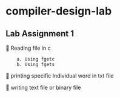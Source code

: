 # compiler-design-lab
## Lab Assignment 1
   :white_square_button: Reading file in c
       
        a. Using fgetc
        b. Using fgets

   :white_square_button: printing specific Individual word in txt file
   
   :white_square_button: writing text file or binary file
